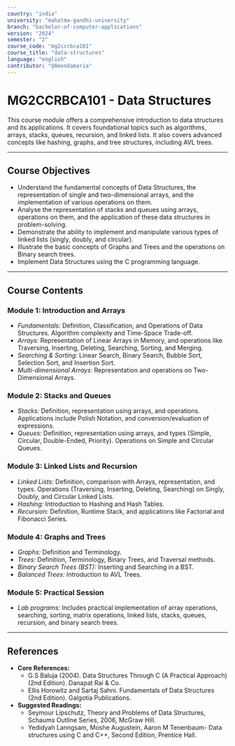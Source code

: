 ```yaml
---
country: "india"
university: "mahatma-gandhi-university"
branch: "bachelor-of-computer-applications"
version: "2024"
semester: "2"
course_code: "mg2ccrbca101"
course_title: "data-structures"
language: "english"
contributor: "@Amendamaria"
---
```

# MG2CCRBCA101 - Data Structures

This course module offers a comprehensive introduction to data structures and its applications. It covers foundational topics such as algorithms, arrays, stacks, queues, recursion, and linked lists. It also covers advanced concepts like hashing, graphs, and tree structures, including AVL trees.

---
## Course Objectives

* Understand the fundamental concepts of Data Structures, the representation of single and two-dimensional arrays, and the implementation of various operations on them.
* Analyse the representation of stacks and queues using arrays, operations on them, and the application of these data structures in problem-solving.
* Demonstrate the ability to implement and manipulate various types of linked lists (singly, doubly, and circular).
* Illustrate the basic concepts of Graphs and Trees and the operations on Binary search trees.
* Implement Data Structures using the C programming language.

---
## Course Contents

### Module 1: Introduction and Arrays
* *Fundamentals:* Definition, Classification, and Operations of Data Structures. Algorithm complexity and Time-Space Trade-off.
* *Arrays:* Representation of Linear Arrays in Memory, and operations like Traversing, Inserting, Deleting, Searching, Sorting, and Merging.
* *Searching & Sorting:* Linear Search, Binary Search, Bubble Sort, Selection Sort, and Insertion Sort.
* *Multi-dimensional Arrays:* Representation and operations on Two-Dimensional Arrays.

### Module 2: Stacks and Queues
* *Stacks:* Definition, representation using arrays, and operations. Applications include Polish Notation, and conversion/evaluation of expressions.
* *Queues:* Definition, representation using arrays, and types (Simple, Circular, Double-Ended, Priority). Operations on Simple and Circular Queues.

### Module 3: Linked Lists and Recursion
* *Linked Lists:* Definition, comparison with Arrays, representation, and types. Operations (Traversing, Inserting, Deleting, Searching) on Singly, Doubly, and Circular Linked Lists.
* *Hashing:* Introduction to Hashing and Hash Tables.
* *Recursion:* Definition, Runtime Stack, and applications like Factorial and Fibonacci Series.

### Module 4: Graphs and Trees
* *Graphs:* Definition and Terminology.
* *Trees:* Definition, Terminology, Binary Trees, and Traversal methods.
* *Binary Search Trees (BST):* Inserting and Searching in a BST.
* *Balanced Trees:* Introduction to AVL Trees.

### Module 5: Practical Session
* *Lab programs:* Includes practical implementation of array operations, searching, sorting, matrix operations, linked lists, stacks, queues, recursion, and binary search trees.

---
## References
* **Core References:**
    * G.S Baluja (2004). Data Structures Through C (A Practical Approach) (2nd Edition). Danapat Rai & Co.
    * Ellis Horowitz and Sartaj Sahni. Fundamentals of Data Structures (2nd Edition). Galgotia Publications.
* **Suggested Readings:**
    * Seymour Lipschutz, Theory and Problems of Data Structures, Schaums Outline Series, 2006, McGraw Hill.
    * Yedidyah Lanngsam, Moshe Augustein, Aaron M Tenenbaum- Data structures using C and C++, Second Edition, Prentice Hall.
